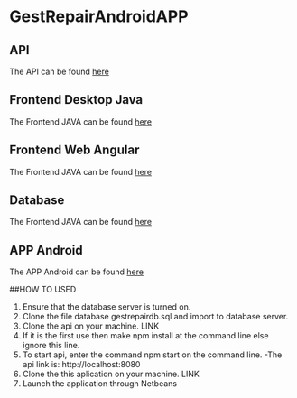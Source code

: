 # GestRepairAndroidAPP
## API
The API can be found [here](https://github.com/barcelosrui/gestRepairapi)

## Frontend Desktop Java
The Frontend JAVA can be found [here](https://github.com/barcelosrui/GestRepairFrontendJava)

## Frontend Web Angular
The Frontend JAVA can be found [here](https://github.com/barcelosrui/GestRepairFrontendAngular)

## Database
The Frontend JAVA can be found [here](https://github.com/barcelosrui/gestRepairdb)

## APP Android
The APP Android can be found [here](https://github.com/PNunesDev/GestRepairAndroidAPP)

##HOW TO USED

1. Ensure that the database server is turned on.
2. Clone the file database gestrepairdb.sql and import to database server.
3. Clone the api on your machine. LINK
4. If it is the first use then make npm install at the command line else ignore this line.
5. To start api, enter the command npm start on the command line. -The api link is: http://localhost:8080
6. Clone the this aplication on your machine. LINK
7. Launch the application through Netbeans
